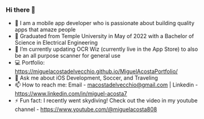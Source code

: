 ### Hi there 👋

- 🔭 I am a mobile app developer who is passionate about building quality apps that amaze people
- 🏫 Graduated from Temple University in May of 2022 with a Bachelor of Science in Electrical Engineering
- 🌱 I’m currently updating OCR Wiz (currently live in the App Store) to also be an all purpose scanner for general use
- 💻 Portfolio: https://miguelacostadelvecchio.github.io/MiguelAcostaPortfolio/
- 💬 Ask me about iOS Development, Soccer, and Traveling
- 📫 How to reach me: Email - macostadelvecchio@gmail.com | Linkedin - https://www.linkedin.com/in/miguel-acosta7 
- ⚡ Fun fact: I recently went skydiving! Check out the video in my youtube channel - https://www.youtube.com/@miguelacosta808

